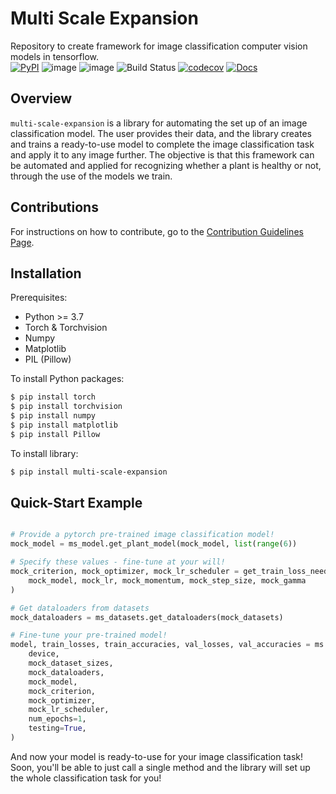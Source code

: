 # Multi Scale Expansion
Repository to create framework for image classification computer vision models in tensorflow. <br>
[![PyPI](https://img.shields.io/pypi/v/multi-scale-expansion)](https://pypi.org/project/multi-scale-expansion/)
![image](https://img.shields.io/pypi/l/tensorflow)
![image](https://img.shields.io/github/issues/ColumbiaMancera/multi-scale-expansion)
![Build Status](https://github.com/ColumbiaMancera/multi-scale-expansion/actions/workflows/build.yml/badge.svg)
[![codecov](https://codecov.io/gh/ColumbiaMancera/multi-scale-expansion/branch/main/graph/badge.svg)](https://codecov.io/gh/ColumbiaMancera/multi-scale-expansion)
[![Docs](https://img.shields.io/badge/docs-passing-success)](https://columbiamancera.github.io/multi-scale-expansion/)

## Overview
`multi-scale-expansion` is a library for automating the set up of an image classification model. The user provides their data, and the library creates and trains a ready-to-use model to complete the image classification task and apply it to any image further. The objective is that this framework can be automated and applied for recognizing whether a plant is healthy or not, through the use of the models we train. 

## Contributions
For instructions on how to contribute, go to the [Contribution Guidelines Page](https://github.com/ColumbiaMancera/multi-scale-expansion/blob/main/CONTRIBUTING.md). 

## Installation
Prerequisites: 
- Python >= 3.7
- Torch & Torchvision
- Numpy 
- Matplotlib
- PIL (Pillow) 

To install Python packages: 
```bash
$ pip install torch
$ pip install torchvision
$ pip install numpy
$ pip install matplotlib
$ pip install Pillow
```

To install library: 
```bash
$ pip install multi-scale-expansion
```

## Quick-Start Example 
```python 

# Provide a pytorch pre-trained image classification model! 
mock_model = ms_model.get_plant_model(mock_model, list(range(6))

# Specify these values - fine-tune at your will!
mock_criterion, mock_optimizer, mock_lr_scheduler = get_train_loss_needs(
    mock_model, mock_lr, mock_momentum, mock_step_size, mock_gamma
)

# Get dataloaders from datasets
mock_dataloaders = ms_datasets.get_dataloaders(mock_datasets)

# Fine-tune your pre-trained model! 
model, train_losses, train_accuracies, val_losses, val_accuracies = ms.train_model(
    device,
    mock_dataset_sizes,
    mock_dataloaders,
    mock_model,
    mock_criterion,
    mock_optimizer,
    mock_lr_scheduler,
    num_epochs=1,
    testing=True,
)
```

And now your model is ready-to-use for your image classification task! 
Soon, you'll be able to just call a single method and the library will set up the whole classification task for you! 
